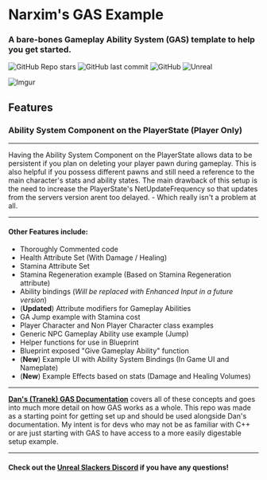 # Narxim's GAS Example
### A bare-bones Gameplay Ability System (GAS) template to help you get started.

![GitHub Repo stars](https://img.shields.io/github/stars/Narxim/Narxim-GAS-Example?style=flat-square)
![GitHub last commit](https://img.shields.io/github/last-commit/Narxim/Narxim-GAS-Tutorial?style=flat-square)
![GitHub](https://img.shields.io/github/license/Narxim/Narxim-GAS-Example?style=flat-square)
![Unreal](https://img.shields.io/badge/Unreal_Engine_Version-4.26_4.27_5.0_5.1-informational?style=flat-square)

![Imgur](https://i.imgur.com/Hzshuny.png)

## Features

### Ability System Component on the PlayerState (Player Only)
___
<p>Having the Ability System Component on the PlayerState allows data to be persistent if you plan on deleting your player pawn during gameplay.
This is also helpful if you possess different pawns and still need a reference to the main character's stats and ability states.
The main drawback of this setup is the need to increase the PlayerState's NetUpdateFrequency so that updates from the servers version arent too delayed. - Which really isn't a problem at all.</P>

___

#### Other Features include:
- Thoroughly Commented code
- Health Attribute Set (With Damage / Healing)
- Stamina Attribute Set
- Stamina Regeneration example (Based on Stamina Regeneration attribute)
- Ability bindings (*Will be replaced with Enhanced Input in a future version*)
- (**Updated**) Attribute modifiers for Gameplay Abilities
- GA Jump example with Stamina cost
- Player Character and Non Player Character class examples
- Generic NPC Gameplay Ability use example (Jump)
- Helper functions for use in Blueprint
- Blueprint exposed "Give Gameplay Ability" function
- (**New**) Example UI with Ability System Bindings (In Game UI and Nameplate)
- (**New**) Example Effects based on stats (Damage and Healing Volumes)

___

[**Dan's (Tranek) GAS Documentation**](https://github.com/tranek/GASDocumentation) covers all of these concepts and goes into much more detail on how GAS works as a whole. This repo was made as a starting point for getting set up and should be used alongside Dan's documentation. My intent is for devs who may not be as familiar with C++ or are just starting with GAS to have access to a more easily digestable setup example. 

___

#### Check out the **[Unreal Slackers Discord](https://discord.gg/unreal-slackers)** if you have any questions!
